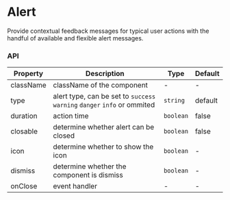 # Alert

Provide contextual feedback messages for typical user actions with the handful of available and flexible alert messages.

<div id="demos"></div>

### API

| Property | Description | Type | Default |
| --- | --- | --- | --- |
| className | className of the component | - | - |
| type | alert type, can be set to `success` `warning` `danger` `info` or ommited | `string` | default |
| duration | action time | `boolean` | false |
| closable | determine whether alert can be closed | `boolean` | false |
| icon | determine whether to show the icon | `boolean` | - |
| dismiss | determine whether the component is dismiss | `boolean` | - |
| onClose | event handler | - | - |

